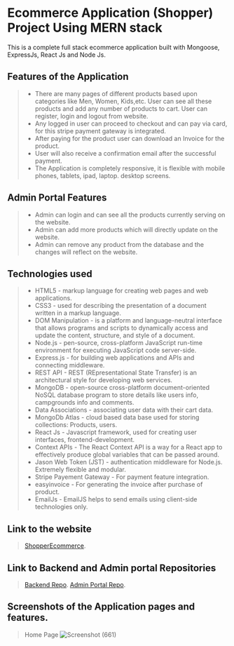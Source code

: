 # Ecommerce Application (Shopper) Project Using MERN stack

This is a complete full stack ecommerce application built with Mongoose, ExpressJs, React Js and Node Js.

## Features of the Application
> * There are many pages of different products based upon categories like Men, Women, Kids,etc. User can see all these products and add any number of products to cart. User can register, login and logout from website.
> * Any logged in user can proceed to checkout and can pay via card, for this stripe payment gateway is integrated.
> * After paying for the product user can download an Invoice for the product.
> * User will also receive a confirmation email after the successful payment.
> * The Application is completely responsive, it is flexible with mobile phones, tablets, ipad, laptop. desktop screens.

## Admin Portal Features
> * Admin can login and can see all the products currently serving on the website.
> * Admin can add more products which will directly update on the website.
> * Admin can remove any product from the database and the changes will reflect on the website.


## Technologies used
> * HTML5 - markup language for creating web pages and web applications.
> * CSS3 - used for describing the presentation of a document written in a markup language.
> * DOM Manipulation - is a platform and language-neutral interface that allows programs and scripts to dynamically access and update the content, structure, and style of a document.
> * Node.js - pen-source, cross-platform JavaScript run-time environment for executing JavaScript code server-side.
> * Express.js - for building web applications and APIs and connecting middleware.
> * REST API - REST (REpresentational State Transfer) is an architectural style for developing web services.
> * MongoDB - open-source cross-platform document-oriented NoSQL database program to store details like users info, campgrounds info and comments.
> * Data Associations - associating user data with their cart data.
> * MongoDb Atlas - cloud based data base used for storing collections: Products, users.
> * React Js - Javascript framework, used for creating user interfaces, frontend-development.
> * Context APIs - The React Context API is a way for a React app to effectively produce global variables that can be passed around.
> * Jason Web Token (JST) - authentication middleware for Node.js. Extremely flexible and modular.
> * Stripe Payement Gateway  - For payment feature integration.
> * easyinvoice - For generating the invoice after purchase of product.
> * EmailJs - EmailJS helps to send emails using client-side technologies only.

## Link to the website
> [ShopperEcommerce](https://ecommerce-project-frontend-ecru.vercel.app/).

## Link to Backend and Admin portal Repositories
> [Backend Repo](https://github.com/SourabhMalviya9090/Ecommerce-Project-Backend).
> [Admin Portal Repo](https://github.com/SourabhMalviya9090/Ecommerce-Project-AdminPortal).


## Screenshots of the Application pages and features.
> Home Page
> ![Screenshot (661)](https://github.com/SourabhMalviya9090/Ecommerce-Project-Frontend/assets/142317647/4a39730e-9e25-4ac6-859f-bed169180a2e)

